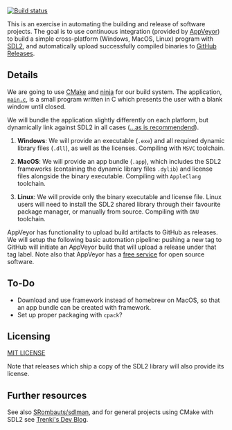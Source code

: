 [![Build status](https://ci.appveyor.com/api/projects/status/ab24pw2wpsklk064?svg=true)](https://ci.appveyor.com/project/lewis-weinberger/build-sdl2)

This is an exercise in automating the building and release of software projects. The goal is to use continuous integration (provided by [AppVeyor](https://www.appveyor.com/)) to build a simple cross-platform (Windows, MacOS, Linux) program with [SDL2](https://www.libsdl.org/), and automatically upload successfully compiled binaries to [GitHub Releases](https://help.github.com/en/github/administering-a-repository/managing-releases-in-a-repository).

## Details

We are going to use [CMake](https://cmake.org/) and [ninja](https://ninja-build.org/) for our build system. The application, [`main.c`](./main.c), is a small program written in C which presents the user with a blank window until closed.

We will bundle the application slightly differently on each platform, but dynamically link against SDL2 in all cases ([...as is recommendend](https://hg.libsdl.org/SDL/file/default/docs/README-dynapi.md)).

1. **Windows**: We will provide an executable (`.exe`) and all required dynamic library files (`.dll`), as well as the licenses. Compiling with `MSVC` toolchain.

2. **MacOS**: We will provide an app bundle (`.app`), which includes the SDL2 frameworks (containing the dynamic library files `.dylib`) and license files alongside the binary executable. Compiling with `AppleClang` toolchain.

3. **Linux**: We will provide only the binary executable and license file. Linux users will need to install the SDL2 shared library through their favourite package manager, or manually from source. Compiling with `GNU` toolchain.

AppVeyor has functionality to upload build artifacts to GitHub as releases. We will setup the following basic automation pipeline: pushing a new tag to GitHub will initiate an AppVeyor build that will upload a release under that tag label. Note also that AppVeyor has a [free service](https://www.appveyor.com/pricing/) for open source software.

## To-Do

- Download and use framework instead of homebrew on MacOS, so that an app bundle can be created with framework.
- Set up proper packaging with `cpack`?

## Licensing

[MIT LICENSE](./LICENSE)

Note that releases which ship a copy of the SDL2 library will also provide its license.

## Further resources

See also [SRombauts/sdlman](https://github.com/SRombauts/sdlman), and for general projects using CMake with SDL2 see [Trenki's Dev Blog](https://trenki2.github.io/blog/2017/06/02/using-sdl2-with-cmake/).